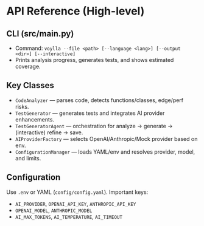 # API Reference (High-level)

## CLI (src/main.py)
- Command: `voylla --file <path> [--language <lang>] [--output <dir>] [--interactive]`
- Prints analysis progress, generates tests, and shows estimated coverage.

## Key Classes
- `CodeAnalyzer` — parses code, detects functions/classes, edge/perf risks.
- `TestGenerator` — generates tests and integrates AI provider enhancements.
- `TestGeneratorAgent` — orchestration for analyze → generate → (interactive) refine → save.
- `AIProviderFactory` — selects OpenAI/Anthropic/Mock provider based on env.
- `ConfigurationManager` — loads YAML/env and resolves provider, model, and limits.

## Configuration
Use `.env` or YAML (`config/config.yaml`). Important keys:
- `AI_PROVIDER`, `OPENAI_API_KEY`, `ANTHROPIC_API_KEY`
- `OPENAI_MODEL`, `ANTHROPIC_MODEL`
- `AI_MAX_TOKENS`, `AI_TEMPERATURE`, `AI_TIMEOUT`
